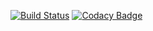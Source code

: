 [![Build Status](https://semaphoreci.com/api/v1/leader228228/messenger/branches/dev/badge.svg)](https://semaphoreci.com/leader228228/messenger)
[![Codacy Badge](https://api.codacy.com/project/badge/Grade/6bba50d971f547d79293e4f573191d97)](https://www.codacy.com/app/leader228228/messenger?utm_source=github.com&amp;utm_medium=referral&amp;utm_content=leader228228/messenger&amp;utm_campaign=Badge_Grade)
